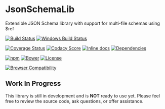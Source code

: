 JsonSchemaLib
============================
Extensible JSON Schema library with support for multi-file schemas using $ref

[![Build Status](https://api.travis-ci.org/BigstickCarpet/json-schema-lib.svg?branch=master)](https://travis-ci.org/BigstickCarpet/json-schema-lib)
[![Windows Build Status](https://ci.appveyor.com/api/projects/status/github/bigstickcarpet/json-schema-lib?svg=true&branch=master&failingText=Windows%20build%20failing&passingText=Windows%20build%20passing)](https://ci.appveyor.com/project/BigstickCarpet/json-schema-lib/branch/master)

[![Coverage Status](https://coveralls.io/repos/BigstickCarpet/json-schema-lib/badge.svg?branch=master&service=github)](https://coveralls.io/r/BigstickCarpet/json-schema-lib)
[![Codacy Score](https://api.codacy.com/project/badge/Grade/c534bafe6ea349d8883761996f545d4f)](https://www.codacy.com/public/jamesmessinger/json-schema-lib)
[![Inline docs](http://inch-ci.org/github/BigstickCarpet/json-schema-lib.svg?branch=master&style=shields)](http://inch-ci.org/github/BigstickCarpet/json-schema-lib)
[![Dependencies](https://david-dm.org/BigstickCarpet/json-schema-lib.svg)](https://david-dm.org/BigstickCarpet/json-schema-lib)

[![npm](http://img.shields.io/npm/v/json-schema-lib.svg)](https://www.npmjs.com/package/json-schema-lib)
[![Bower](http://img.shields.io/bower/v/json-schema-lib.svg)](http://bower.io/)
[![License](https://img.shields.io/npm/l/json-schema-lib.svg)](LICENSE)

[![Browser Compatibility](https://saucelabs.com/browser-matrix/json-schema-lib.svg)](https://saucelabs.com/u/json-schema-lib)


Work In Progress
--------------------------
This library is still in development and is **NOT** ready to use yet.  Please feel free to review the source code, ask questions, or offer assistance.
